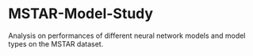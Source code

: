 # MSTAR-Model-Study
Analysis on performances of different neural network models and model types on the MSTAR dataset.
